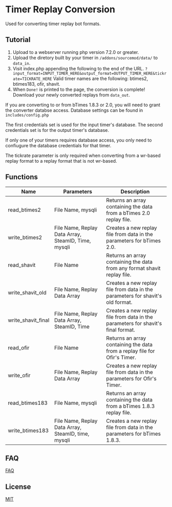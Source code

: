 # Timer Replay Conversion
Used for converting timer replay bot formats.

## Tutorial

1. Upload to a webserver running php version 7.2.0 or greater.
2. Upload the diretory built by your timer in `/addons/sourcemod/data/` to `data_in`.
3. Visit index.php appending the following to the end of the URL.
`?input_format=INPUT_TIMER_HERE&output_format=OUTPUT_TIMER_HERE&tickrate=TICKRATE_HERE`
Valid timer names are the following: btimes2, btimes183, ofir, shavit.
4. When `Done!` is printed to the page, the conversion is complete! Download your newly converted replays from `data_out`.

If you are converting to or from bTimes 1.8.3 or 2.0, you will need to grant the converter databse access. Database settings can be found in `includes/config.php`

The first credentials set is used for the input timer's database. The second credentials set is for the output timer's database.

If only one of your timers requires database access, you only need to confiugure the database credentials for that timer.

The tickrate parameter is only required when converting from a wr-based replay format to a replay format that is not wr-based.

## Functions

<table>
	<thead>
		<tr>
			<th>Name</th>
			<th>Parameters</th>
			<th>Description</th>
		</tr>
	</thead>
	<tbody>
		<tr>
			<td>read_btimes2</td>
			<td>File Name, mysqli</td>
			<td>Returns an array containing the data from a bTimes 2.0 replay file.</td>
		</tr>
		<tr>
			<td>write_btimes2</td>
			<td>File Name, Replay Data Array, SteamID, Time, mysqli</td>
			<td>Creates a new replay file from data in the parameters for bTimes 2.0.</td>
		</tr>
		<tr>
			<td>read_shavit</td>
			<td>File Name</td>
			<td>Returns an array containing the data from any format shavit replay file.</td>
		</tr>
		<tr>
			<td>write_shavit_old</td>
			<td>File Name, Replay Data Array</td>
			<td>Creates a new replay file from data in the parameters for shavit's old format.</td>
		</tr>
    <tr>
			<td>write_shavit_final</td>
			<td>File Name, Replay Data Array, SteamID, Time</td>
			<td>Creates a new replay file from data in the parameters for shavit's final format.</td>
		</tr>
		<tr>
			<td>read_ofir</td>
			<td>File Name</td>
			<td>Returns an array containing the data from a replay file for Ofir's Timer.</td>
		</tr>
		<tr>
			<td>write_ofir</td>
			<td>File Name, Replay Data Array</td>
			<td>Creates a new replay file from data in the parameters for Ofir's Timer.</td>
		</tr>
		<tr>
			<td>read_btimes183</td>
			<td>File Name, mysqli</td>
			<td>Returns an array containing the data from a bTimes 1.8.3 replay file.</td>
		</tr>
		<tr>
			<td>write_btimes183</td>
			<td>File Name, Replay Data Array, SteamID, time, mysqli</td>
			<td>Creates a new replay file from data in the parameters for bTimes 1.8.3.</td>
		</tr>
	</tbody>
</table>

## FAQ

[FAQ](FAQ.md)

## License

[MIT](License.md)
